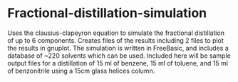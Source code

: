 # Fractional-distillation-simulation
Uses the clausius-clapeyron equation to simulate the fractional distillation of up to 6 components.  Creates files of the results including 2 files to plot the results in gnuplot.  The simulation is written in FreeBasic, and includes a database of ~220 solvents which can be used.  Included here will be sample output files for a distillation of 15 ml of benzene, 15 ml of toluene, and 15 ml of benzonitrile using a 15cm glass helices column. 
